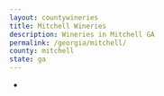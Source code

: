 ```yaml
---
layout: countywineries
title: Mitchell Wineries
description: Wineries in Mitchell GA
permalink: /georgia/mitchell/
county: mitchell
state: ga
---
```

-
